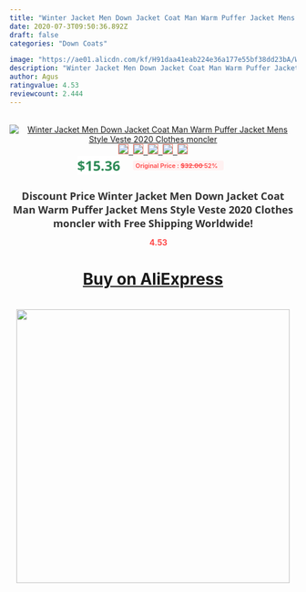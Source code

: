 ```yaml
---
title: "Winter Jacket Men Down Jacket Coat Man Warm Puffer Jacket Mens Style Veste 2020 Clothes moncler"
date: 2020-07-3T09:50:36.892Z
draft: false
categories: "Down Coats"

image: "https://ae01.alicdn.com/kf/H91daa41eab224e36a177e55bf38dd23bA/Winter-Jacket-Men-Down-Jacket-Coat-Man-Warm-Puffer-Jacket-Mens-Style-Veste-2020-Clothes-moncler.jpg"
description: "Winter Jacket Men Down Jacket Coat Man Warm Puffer Jacket Mens Style Veste 2020 Clothes moncler"
author: Agus
ratingvalue: 4.53
reviewcount: 2.444
---
```

<br>
<div style="text-align: center;">
<a href="https://s.click.aliexpress.com/e/_9ipkBF" target="_blank" rel="nofollow noopener noreferrer"><img alt="Winter Jacket Men Down Jacket Coat Man Warm Puffer Jacket Mens Style Veste 2020 Clothes moncler" class="magnifier-image" src="https://ae01.alicdn.com/kf/H91daa41eab224e36a177e55bf38dd23bA/Winter-Jacket-Men-Down-Jacket-Coat-Man-Warm-Puffer-Jacket-Mens-Style-Veste-2020-Clothes-moncler.jpg_640x640.jpg">
<br>
<img style="border:1px solid salmon" src="https://ae01.alicdn.com/kf/H91daa41eab224e36a177e55bf38dd23bA/Winter-Jacket-Men-Down-Jacket-Coat-Man-Warm-Puffer-Jacket-Mens-Style-Veste-2020-Clothes-moncler.jpg_120x120.jpg">&nbsp;&nbsp;<img style="border:1px solid salmon" src="https://ae01.alicdn.com/kf/Haaac5f7053624f95ac7c31a411b19b57Q/Winter-Jacket-Men-Down-Jacket-Coat-Man-Warm-Puffer-Jacket-Mens-Style-Veste-2020-Clothes-moncler.jpg_120x120.jpg">&nbsp;&nbsp;<img style="border:1px solid salmon" src="https://ae01.alicdn.com/kf/H71731140ce9c4a7abdb322f43a361d27D/Winter-Jacket-Men-Down-Jacket-Coat-Man-Warm-Puffer-Jacket-Mens-Style-Veste-2020-Clothes-moncler.jpg_120x120.jpg">&nbsp;&nbsp;<img style="border:1px solid salmon" src="https://ae01.alicdn.com/kf/H81a92e1ee9f9441abde0fcd114407a72Y/Winter-Jacket-Men-Down-Jacket-Coat-Man-Warm-Puffer-Jacket-Mens-Style-Veste-2020-Clothes-moncler.jpg_120x120.jpg">&nbsp;&nbsp;<img style="border:1px solid salmon" src="https://ae01.alicdn.com/kf/H16569808b780416c8d38d4e3f647a1bdE/Winter-Jacket-Men-Down-Jacket-Coat-Man-Warm-Puffer-Jacket-Mens-Style-Veste-2020-Clothes-moncler.jpg_120x120.jpg"></a></div><br0>
<div style="text-align: center;"><span style="background-color: white; border: 0px; box-sizing: border-box; color: seagreen; display: inline-block; font-family: &quot;open sans&quot; , &quot;arial&quot; , &quot;helvetica&quot; , sans-serif , &quot;heiti&quot;; font-size: 24px; font-stretch: inherit; font-weight: 700; line-height: inherit; margin: 0px 10px 0px 0px; padding: 0px; vertical-align: middle;">$15.36 </span>
<span style="background: rgb(255 , 241 , 241); border-radius: 3px; border: 0px; box-sizing: border-box; color: #ff4747; display: inline-block; font-family: inherit; font-size: 12px; font-stretch: inherit; font-style: inherit; font-variant: inherit; font-weight: 600; line-height: inherit; margin: 0px; padding: 2px 5px; transform: scale(0.9); vertical-align: middle;">Original Price : <b style="text-decoration: line-through;">$32.00 </b> 52%&nbsp;&nbsp;</span></div>
<h1 style="color: #333333; display: inline-block; font-family: &quot;open sans&quot; , &quot;arial&quot; , &quot;helvetica&quot; , sans-serif , &quot;heiti&quot;; font-size: 18px; font-stretch: inherit; font-weight: 700; text-align: center;">Discount Price Winter Jacket Men Down Jacket Coat Man Warm Puffer Jacket Mens Style Veste 2020 Clothes moncler with Free Shipping Worldwide!</h1>
<div style="color: #ff4747; text-align: center;">
<img src="https://4.bp.blogspot.com/-M0ZcTcb-5uY/XleCXlxnR4I/AAAAAAAAAEc/OrjgMkXV1oMQFaCRZj5HQwOCBcu3w1FegCPcBGAYYCw/s1600/star.png" style="height: 15px;">&nbsp;<b>4.53</b></div>
<div class="button_cont" align="center"><a class="buynow_a" href="https://s.click.aliexpress.com/e/_9ipkBF" target="_blank" rel="nofollow noopener noreferrer"><H1>Buy on AliExpress</H1></a></div><br>
<div class="separator" style="clear: both; text-align: center;">
<img src="https://lh3.googleusercontent.com/-pTy5HemUv9M/XlePHvY0dAI/AAAAAAAAAE4/0nX5iRUoIWY8eMW9Dpxeirr157OZliDIgCLcBGAsYHQ/s1600/badge.gif" width="480">
</div>
